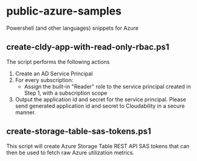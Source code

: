 # public-azure-samples
Powershell (and other languages) snippets for Azure

## create-cldy-app-with-read-only-rbac.ps1
   The script performs the following actions
   1. Create an AD Service Principal
   2. For every subscription:
      - Assign the built-in "Reader" role to the service principal created in Step 1, with a subscription scope
   3. Output the application id and secret for the service principal. Please send generated application id and secret to Cloudability in a secure manner.

## create-storage-table-sas-tokens.ps1

   This script will create Azure Storage Table REST API SAS tokens that can then be used to fetch raw Azure utilization metrics. 
   

